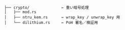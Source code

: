     ├── crypto/              ← 重い暗号処理
    │   ├── mod.rs
    │   ├── ntru_kem.rs      ← wrap_key / unwrap_key 用
    │   └── dilithium.rs     ← PoH 署名／検証用

